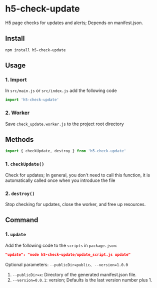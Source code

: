 # h5-check-update
H5 page checks for updates and alerts; Depends on manifest.json.
## Install
```shell
npm install h5-check-update
```
## Usage

### 1. Import
In `src/main.js` or `src/index.js` add the following code
```javascript
import 'h5-check-update'
```

### 2. Worker
Save `check_update.worker.js` to the project root directory

## Methods

```javascript
import { checkUpdate, destroy } from 'h5-check-update'
```

### 1. `checkUpdate()`
Check for updates; In general, you don't need to call this function, it is automatically called once when you introduce the file

### 2. `destroy()`
Stop checking for updates, close the worker, and free up resources.

## Command

### 1. `update`
Add the following code to the `scripts` in `package.json`:
```json
"update": "node h5-check-update/update_script.js update"
```
Optional parameters: `--publicDir=public`、`--version=1.0.0`
1. `--publicDir=x`: Directory of the generated manifest.json file.
2. `--version=0.0.1`: version; Defaults is the last version number plus 1.